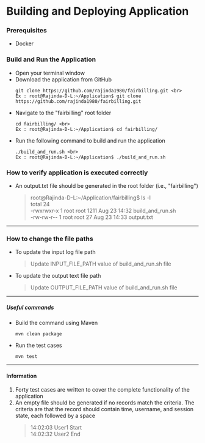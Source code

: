 # Building and Deploying Application

### Prerequisites
- Docker

### Build and Run the Application
- Open your terminal window
- Download the application from GitHub
  ```
  git clone https://github.com/rajinda1980/fairbilling.git <br>
  Ex : root@Rajinda-D-L:~/Application$ git clone https://github.com/rajinda1980/fairbilling.git
  ```
- Navigate to the "fairbilling" root folder
  ```
  cd fairbilling/ <br>
  Ex : root@Rajinda-D-L:~/Application$ cd fairbilling/
  ```
- Run the following command to build and run the application
  ```
  ./build_and_run.sh <br>
  Ex : root@Rajinda-D-L:~/Application$ ./build_and_run.sh
  ```

### How to verify application is executed correctly
- An output.txt file should be generated in the root folder (i.e., "fairbilling")
  > root@Rajinda-D-L:~/Application/fairbilling$ ls -l <br>
  > total 24 <br>
  > -rwxrwxr-x 1 root root 1211 Aug 23 14:32 build_and_run.sh <br>
  > -rw-rw-r-- 1 root root   27 Aug 23 14:33 output.txt

***
### How to change the file paths
- To update the input log file path
  > Update INPUT_FILE_PATH value of build_and_run.sh file
- To update the output text file path
  > Update OUTPUT_FILE_PATH value of build_and_run.sh file

***
##### Useful commands
- Build the command using Maven
  ```
  mvn clean package
  ```
- Run the test cases
  ```
  mvn test
  ```

***
#### Information

1. Forty test cases are written to cover the complete functionality of the application <br>
2. An empty file should be generated if no records match the criteria. The criteria are that the record should contain time, username, and session state, each followed by a space <br>
   > 14:02:03 User1 Start <br>
   > 14:02:32 User2 End